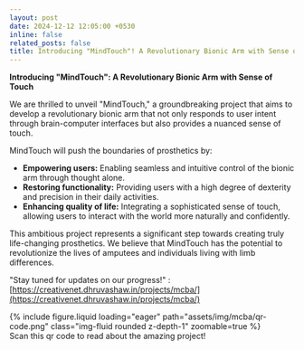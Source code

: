 ```yaml
---
layout: post
date: 2024-12-12 12:05:00 +0530
inline: false
related_posts: false
title: Introducing "MindTouch"! A Revolutionary Bionic Arm with Sense of Touch
---
```


**Introducing "MindTouch": A Revolutionary Bionic Arm with Sense of Touch**

We are thrilled to unveil "MindTouch," a groundbreaking project that aims to develop a revolutionary bionic arm that not only responds to user intent through brain-computer interfaces but also provides a nuanced sense of touch.

MindTouch will push the boundaries of prosthetics by:

- **Empowering users:** Enabling seamless and intuitive control of the bionic arm through thought alone.
- **Restoring functionality:** Providing users with a high degree of dexterity and precision in their daily activities.
- **Enhancing quality of life:** Integrating a sophisticated sense of touch, allowing users to interact with the world more naturally and confidently.

This ambitious project represents a significant step towards creating truly life-changing prosthetics. We believe that MindTouch has the potential to revolutionize the lives of amputees and individuals living with limb differences.

"Stay tuned for updates on our progress!" : [https://creativenet.dhruvashaw.in/projects/mcba/](https://creativenet.dhruvashaw.in/projects/mcba/)

<div class="row mt-3">
    <div class="col-sm mt-3 mt-md-0">
        {% include figure.liquid loading="eager" path="assets/img/mcba/qr-code.png" class="img-fluid rounded z-depth-1" zoomable=true %}
        <div class="caption">
            Scan this qr code to read about the amazing project!
        </div>
    </div>
</div>
